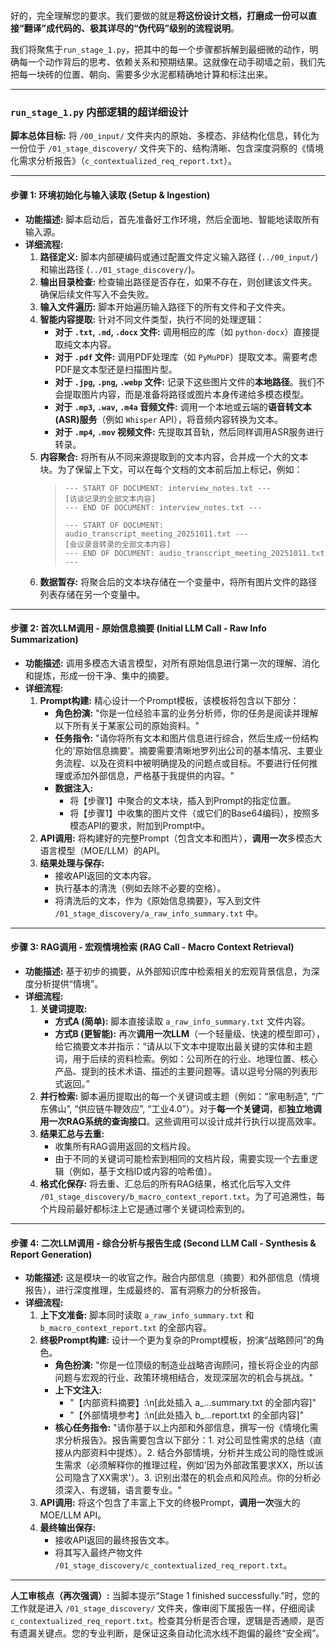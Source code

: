 好的，完全理解您的要求。我们要做的就是**将这份设计文档，打磨成一份可以直接“翻译”成代码的、极其详尽的“伪代码”级别的流程说明**。

我们将聚焦于`run_stage_1.py`，把其中的每一个步骤都拆解到最细微的动作，明确每一个动作背后的思考、依赖关系和预期结果。这就像在动手砌墙之前，我们先把每一块砖的位置、朝向、需要多少水泥都精确地计算和标注出来。

---

### `run_stage_1.py` 内部逻辑的超详细设计

**脚本总体目标:** 将 `/00_input/` 文件夹内的原始、多模态、非结构化信息，转化为一份位于 `/01_stage_discovery/` 文件夹下的、结构清晰、包含深度洞察的《情境化需求分析报告》（`c_contextualized_req_report.txt`）。

---

#### **步骤 1: 环境初始化与输入读取 (Setup & Ingestion)**

*   **功能描述:** 脚本启动后，首先准备好工作环境，然后全面地、智能地读取所有输入源。
*   **详细流程:**
    1.  **路径定义:** 脚本内部硬编码或通过配置文件定义输入路径 (`../00_input/`) 和输出路径 (`../01_stage_discovery/`)。
    2.  **输出目录检查:** 检查输出路径是否存在，如果不存在，则创建该文件夹。确保后续文件写入不会失败。
    3.  **输入文件遍历:** 脚本开始遍历输入路径下的所有文件和子文件夹。
    4.  **智能内容提取:** 针对不同文件类型，执行不同的处理逻辑：
        *   **对于 `.txt`, `.md`, `.docx` 文件:** 调用相应的库（如 `python-docx`）直接提取纯文本内容。
        *   **对于 `.pdf` 文件:** 调用PDF处理库（如 `PyMuPDF`）提取文本。需要考虑PDF是文本型还是扫描图片型。
        *   **对于 `.jpg`, `.png`, `.webp` 文件:** 记录下这些图片文件的**本地路径**。我们不会提取图片内容，而是准备将路径或图片本身传递给多模态模型。
        *   **对于 `.mp3`, `.wav`, `.m4a` 音频文件:** 调用一个本地或云端的**语音转文本(ASR)服务**（例如 `Whisper` API），将音频内容转换为文本。
        *   **对于 `.mp4`, `.mov` 视频文件:** 先提取其音轨，然后同样调用ASR服务进行转录。
    5.  **内容聚合:** 将所有从不同来源提取到的文本内容，合并成一个大的文本块。为了保留上下文，可以在每个文档的文本前后加上标记，例如：
        > ```
        > --- START OF DOCUMENT: interview_notes.txt ---
        > [访谈记录的全部文本内容]
        > --- END OF DOCUMENT: interview_notes.txt ---
        >
        > --- START OF DOCUMENT: audio_transcript_meeting_20251011.txt ---
        > [会议录音转录的全部文本内容]
        > --- END OF DOCUMENT: audio_transcript_meeting_20251011.txt ---
        > ```
    6.  **数据暂存:** 将聚合后的文本块存储在一个变量中，将所有图片文件的路径列表存储在另一个变量中。

---

#### **步骤 2: 首次LLM调用 - 原始信息摘要 (Initial LLM Call - Raw Info Summarization)**

*   **功能描述:** 调用多模态大语言模型，对所有原始信息进行第一次的理解、消化和提炼，形成一份干净、集中的摘要。
*   **详细流程:**
    1.  **Prompt构建:** 精心设计一个Prompt模板，该模板将包含以下部分：
        *   **角色扮演:** "你是一位经验丰富的业务分析师，你的任务是阅读并理解以下所有关于某家公司的原始资料。"
        *   **任务指令:** "请你将所有文本和图片信息进行综合，然后生成一份结构化的'原始信息摘要'。摘要需要清晰地罗列出公司的基本情况、主要业务流程、以及在资料中被明确提及的问题点或目标。不要进行任何推理或添加外部信息，严格基于我提供的内容。"
        *   **数据注入:**
            *   将【步骤1】中聚合的文本块，插入到Prompt的指定位置。
            *   将【步骤1】中收集的图片文件（或它们的Base64编码），按照多模态API的要求，附加到Prompt中。
    2.  **API调用:** 将构建好的完整Prompt（包含文本和图片），**调用一次**多模态大语言模型（MOE/LLM）的API。
    3.  **结果处理与保存:**
        *   接收API返回的文本内容。
        *   执行基本的清洗（例如去除不必要的空格）。
        *   将清洗后的文本，作为《原始信息摘要》，写入到文件 `/01_stage_discovery/a_raw_info_summary.txt` 中。

---

#### **步骤 3: RAG调用 - 宏观情境检索 (RAG Call - Macro Context Retrieval)**

*   **功能描述:** 基于初步的摘要，从外部知识库中检索相关的宏观背景信息，为深度分析提供“情境”。
*   **详细流程:**
    1.  **关键词提取:**
        *   **方式A (简单):** 脚本直接读取 `a_raw_info_summary.txt` 文件内容。
        *   **方式B (更智能):** 再次**调用一次LLM**（一个轻量级、快速的模型即可），给它摘要文本并指示：“请从以下文本中提取出最关键的实体和主题词，用于后续的资料检索。例如：公司所在的行业、地理位置、核心产品、提到的技术术语、描述的主要问题等。请以逗号分隔的列表形式返回。”
    2.  **并行检索:** 脚本遍历提取出的每一个关键词或主题（例如：“家电制造”, “广东佛山”, “供应链牛鞭效应”, “工业4.0”）。对于**每一个关键词**，都**独立地调用一次RAG系统的查询接口**。这些调用可以设计成并行执行以提高效率。
    3.  **结果汇总与去重:**
        *   收集所有RAG调用返回的文档片段。
        *   由于不同的关键词可能检索到相同的文档片段，需要实现一个去重逻辑（例如，基于文档ID或内容的哈希值）。
    4.  **格式化保存:** 将去重、汇总后的所有RAG结果，格式化后写入文件 `/01_stage_discovery/b_macro_context_report.txt`。为了可追溯性，每个片段前最好都标注上它是通过哪个关键词检索到的。

---

#### **步骤 4: 二次LLM调用 - 综合分析与报告生成 (Second LLM Call - Synthesis & Report Generation)**

*   **功能描述:** 这是模块一的收官之作。融合内部信息（摘要）和外部信息（情境报告），进行深度推理，生成最终的、富有洞察力的分析报告。
*   **详细流程:**
    1.  **上下文准备:** 脚本同时读取 `a_raw_info_summary.txt` 和 `b_macro_context_report.txt` 的全部内容。
    2.  **终极Prompt构建:** 设计一个更为复杂的Prompt模板，扮演“战略顾问”的角色。
        *   **角色扮演:** "你是一位顶级的制造业战略咨询顾问，擅长将企业的内部问题与宏观的行业、政策环境相结合，发现深层次的机会与挑战。"
        *   **上下文注入:**
            *   "【内部资料摘要】:\n[此处插入 a_...summary.txt 的全部内容]"
            *   "【外部情境参考】:\n[此处插入 b_...report.txt 的全部内容]"
        *   **核心任务指令:** "请你基于以上内部和外部信息，撰写一份《情境化需求分析报告》。报告需要包含以下部分：1. 对公司显性需求的总结（直接从内部资料中提炼）。2. 结合外部情境，分析并生成公司的隐性或派生需求（必须解释你的推理过程，例如'因为外部政策要求XX，所以该公司隐含了XX需求'）。3. 识别出潜在的机会点和风险点。你的分析必须深入、有逻辑，语言要专业。"
    3.  **API调用:** 将这个包含了丰富上下文的终极Prompt，**调用一次**强大的MOE/LLM API。
    4.  **最终输出保存:**
        *   接收API返回的最终报告文本。
        *   将其写入最终产物文件 `/01_stage_discovery/c_contextualized_req_report.txt`。

---

**人工审核点（再次强调）:**
当脚本提示“Stage 1 finished successfully.”时，您的工作就是进入 `/01_stage_discovery/` 文件夹，像审阅下属报告一样，仔细阅读 `c_contextualized_req_report.txt`。检查其分析是否合理，逻辑是否通顺，是否有遗漏关键点。您的专业判断，是保证这条自动化流水线不跑偏的最终“安全阀”。